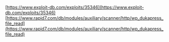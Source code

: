 [https://www.exploit-db.com/exploits/35346](https://www.exploit-db.com/exploits/35346)
[https://www.rapid7.com/db/modules/auxiliary/scanner/http/wp_dukapress_file_read](https://www.rapid7.com/db/modules/auxiliary/scanner/http/wp_dukapress_file_read)
